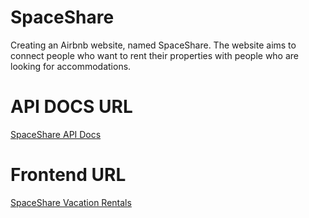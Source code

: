 # SpaceShare

Creating an Airbnb website, named SpaceShare. The website aims to connect people who want to rent their properties with people who are looking for accommodations.

# API DOCS URL

[SpaceShare API Docs](https://api-spaceshare.onrender.com)

# Frontend URL

[SpaceShare Vacation Rentals](https://spaceshare.vercel.app)
